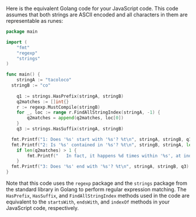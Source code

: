  Here is the equivalent Golang code for your JavaScript code. This code assumes that both strings are ASCII encoded and all characters in them are representable as runes:

```go
package main

import (
	"fmt"
	"regexp"
	"strings"
)

func main() {
	stringA := "tacoloco"
  stringB := "co"
  
	q1 := strings.HasPrefix(stringA, stringB)
	q2matches := []int{}
	r := regexp.MustCompile(stringB)
	for _, loc := range r.FindAllStringIndex(stringA, -1) {
		q2matches = append(q2matches, loc[0])
	}
	q3 := strings.HasSuffix(stringA, stringB)

  fmt.Printf("1: Does '%s' start with '%s'? %t\n", stringA, stringB, q1)
  fmt.Printf("2: Is '%s' contained in '%s'? %t\n", stringB, stringA, len(q2matches) > 0)
	if len(q2matches) > 1 {
		fmt.Printf("   In fact, it happens %d times within '%s', at index%s %v.\n", len(q2matches), stringA, strings.Repeat("es ", len(q2matches)>1), q2matches)
	}
  fmt.Printf("3: Does '%s' end with '%s'? %t\n", stringA, stringB, q3)
}
```

Note that this code uses the `regexp` package and the `strings` package from the standard library in Golang to perform regular expression matching. The `HasPrefix`, `HasSuffix`, and `FindAllStringIndex` methods used in the code are equivalent to the `startsWith`, `endsWith`, and `indexOf` methods in your JavaScript code, respectively.
